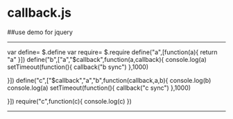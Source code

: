 # callback.js

##use demo for jquery

***
var define= $.define
var require= $.require
define("a",[function(a){
    return "a"
}])
define("b",["a","$callback",function(a,callback){
    console.log(a)
    setTimeout(function(){
        callback("b sync")
    },1000)

}])
define("c",["$callback","a","b",function(callback,a,b){
    console.log(b)
    console.log(a)
    setTimeout(function(){
        callback("c sync")
    },1000)

}])
require("c",function(c){
    console.log(c)
})
***
